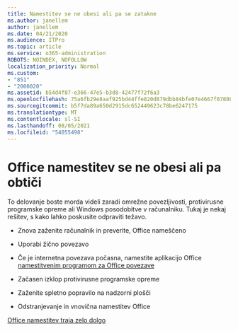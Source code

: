 ```yaml
---
title: Namestitev se ne obesi ali pa se zatakne
ms.author: janellem
author: janellem
ms.date: 04/21/2020
ms.audience: ITPro
ms.topic: article
ms.service: o365-administration
ROBOTS: NOINDEX, NOFOLLOW
localization_priority: Normal
ms.custom:
- "851"
- "2000020"
ms.assetid: b54d4f87-e366-47e5-b3d8-42477f72f6a3
ms.openlocfilehash: 75a6fb29e8aaf925bd44ffe820d879dbb84bfe07e4667f07808b610b5ab162fb
ms.sourcegitcommit: b5f7da89a650d2915dc652449623c78be6247175
ms.translationtype: MT
ms.contentlocale: sl-SI
ms.lasthandoff: 08/05/2021
ms.locfileid: "54055498"
---
```

# <a name="office-installation-hangs-or-gets-stuck"></a>Office namestitev se ne obesi ali pa obtiči

To delovanje boste morda videli zaradi omrežne povezljivosti, protivirusne programske opreme ali Windows posodobitve v računalniku. Tukaj je nekaj rešitev, s kako lahko poskusite odpraviti težavo.
  
- Znova zaženite računalnik in preverite, Office nameščeno

- Uporabi žično povezavo

- Če je internetna povezava počasna, namestite aplikacijo Office [namestitvenim programom za Office povezave](https://support.office.com/article/f0a85fe7-118f-41cb-a791-d59cef96ad1c?wt.mc_id=Alchemy_ClientDIA)

- Začasen izklop protivirusne programske opreme

- Zaženite spletno popravilo na nadzorni plošči

- Odstranjevanje in vnovična namestitev Office

[Office namestitev traja zelo dolgo](https://support.office.com/article/0f09f357-3fef-42a6-b8aa-cef4c6c44bdf?wt.mc_id=Alchemy_ClientDIA)
  